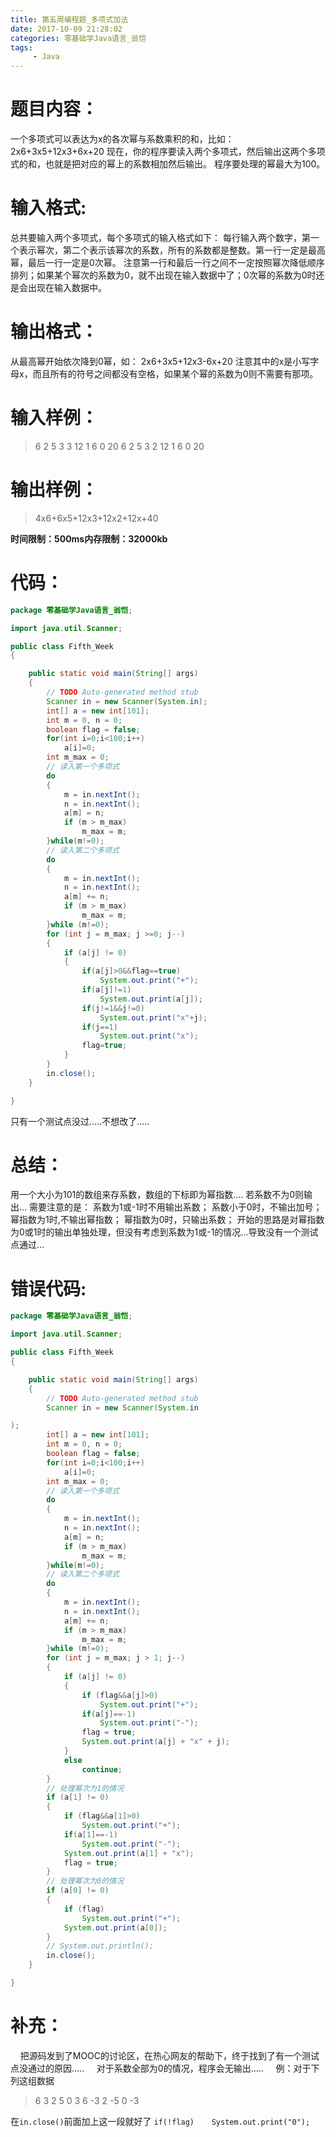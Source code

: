 ```yaml
---
title: 第五周编程题_多项式加法
date: 2017-10-09 21:28:02
categories: 零基础学Java语言_翁恺
tags:
     - Java
---
```

# 题目内容：
一个多项式可以表达为x的各次幂与系数乘积的和，比如：
2x6+3x5+12x3+6x+20
现在，你的程序要读入两个多项式，然后输出这两个多项式的和，也就是把对应的幂上的系数相加然后输出。
程序要处理的幂最大为100。

# 输入格式:
总共要输入两个多项式，每个多项式的输入格式如下：
每行输入两个数字，第一个表示幂次，第二个表示该幂次的系数，所有的系数都是整数。第一行一定是最高幂，最后一行一定是0次幂。
注意第一行和最后一行之间不一定按照幂次降低顺序排列；如果某个幂次的系数为0，就不出现在输入数据中了；0次幂的系数为0时还是会出现在输入数据中。

# 输出格式：
从最高幂开始依次降到0幂，如：
2x6+3x5+12x3-6x+20
注意其中的x是小写字母x，而且所有的符号之间都没有空格，如果某个幂的系数为0则不需要有那项。

# 输入样例：
> 6 2
> 5 3
> 3 12
> 1 6
> 0 20
> 6 2
> 5 3
> 2 12
> 1 6
> 0 20

# 输出样例：
> 4x6+6x5+12x3+12x2+12x+40

**时间限制：500ms内存限制：32000kb**

# 代码：
```Java
package 零基础学Java语言_翁恺;

import java.util.Scanner;

public class Fifth_Week
{

	public static void main(String[] args)
	{
		// TODO Auto-generated method stub
		Scanner in = new Scanner(System.in);
		int[] a = new int[101];
		int m = 0, n = 0;
		boolean flag = false;
		for(int i=0;i<100;i++)
			a[i]=0;
		int m_max = 0;
		// 读入第一个多项式
		do
		{
			m = in.nextInt();
			n = in.nextInt();
			a[m] = n;
			if (m > m_max)
				m_max = m;
		}while(m!=0);
		// 读入第二个多项式
		do
		{
			m = in.nextInt();
			n = in.nextInt();
			a[m] += n;
			if (m > m_max)
				m_max = m;
		}while (m!=0);
		for (int j = m_max; j >=0; j--)
		{
			if (a[j] != 0)
			{
				if(a[j]>0&&flag==true)
					System.out.print("+");
				if(a[j]!=1)
					System.out.print(a[j]);
				if(j!=1&&j!=0)
					System.out.print("x"+j);
				if(j==1)
					System.out.print("x");
				flag=true;
			}
		}
		in.close();
	}

}

```
只有一个测试点没过.....不想改了.....
# 总结：
用一个大小为101的数组来存系数，数组的下标即为幂指数....
若系数不为0则输出...
需要注意的是：
        系数为1或-1时不用输出系数；
        系数小于0时，不输出加号；
        幂指数为1时,不输出幂指数；
        幂指数为0时，只输出系数；
开始的思路是对幂指数为0或1时的输出单独处理，但没有考虑到系数为1或-1的情况...导致没有一个测试点通过...
# 错误代码:
```Java
package 零基础学Java语言_翁恺;

import java.util.Scanner;

public class Fifth_Week
{

	public static void main(String[] args)
	{
		// TODO Auto-generated method stub
		Scanner in = new Scanner(System.in 

);
		int[] a = new int[101];
		int m = 0, n = 0;
		boolean flag = false;
		for(int i=0;i<100;i++)
			a[i]=0;
		int m_max = 0;
		// 读入第一个多项式
		do
		{
			m = in.nextInt();
			n = in.nextInt();
			a[m] = n;
			if (m > m_max)
				m_max = m;
		}while(m!=0);
		// 读入第二个多项式
		do
		{
			m = in.nextInt();
			n = in.nextInt();
			a[m] += n;
			if (m > m_max)
				m_max = m;
		}while (m!=0);
		for (int j = m_max; j > 1; j--)
		{
			if (a[j] != 0)
			{
				if (flag&&a[j]>0)
					System.out.print("+");
				if(a[j]==-1)
					System.out.print("-");
				flag = true;
				System.out.print(a[j] + "x" + j);
			}
			else
				continue;
		}
		// 处理幂次为1的情况
		if (a[1] != 0)
		{
			if (flag&&a[1]>0)
				System.out.print("+");
			if(a[1]==-1)
				System.out.print("-");
			System.out.print(a[1] + "x");
			flag = true;
		}
		// 处理幂次为0的情况
		if (a[0] != 0)
		{
			if (flag)
				System.out.print("+");
			System.out.print(a[0]);
		}
		// System.out.println();
		in.close();
	}

}
```
# 补充：
&#160;&#160;&#160;&#160;把源码发到了MOOC的讨论区，在热心网友的帮助下，终于找到了有一个测试点没通过的原因.....
&#160;&#160;&#160;&#160;对于系数全部为0的情况，程序会无输出.....
&#160;&#160;&#160;&#160;例：对于下列这组数据
> 6 3
> 2 5
> 0 3
> 6 -3
> 2 -5
> 0 -3

在`in.close()`前面加上这一段就好了
`if(!flag)`
`　　System.out.print("0");`

